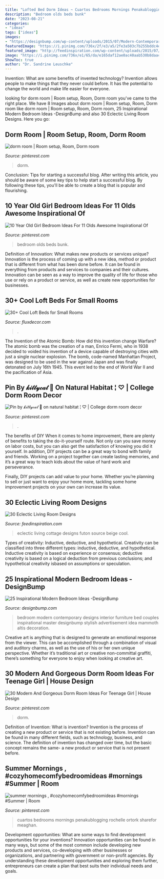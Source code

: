 ```yaml
---
title: "Lofted Bed Dorm Ideas ~ Cuartos Bedrooms Mornings Penakublogging Rochelle Ortork Sharefor Meaghan"
description: "Bedroom olds beds bunk"
date: "2023-08-21"
categories:
- "ideas"
tags: ["ideas"]
images:
- "https://designbump.com/wp-content/uploads/2015/07/Modern-Contemporary-Bedroom-Furniture-Design-Ideas-for-Couples.jpg"
featuredImage: "https://i.pinimg.com/736x/2f/e3/a5/2fe3a503c7b255bddc4e216ce71d8c3e.jpg"
featured_image: "http://feedinspiration.com/wp-content/uploads/2015/07/Cool-Futon-Chair-decorating-ideas-for-Living-Room-Eclectic-design-ideas-with-Cool-beige-futon-beige.jpg"
image: "https://i.pinimg.com/736x/e1/65/da/e165daf12ae0ac40aab530b8daace414.jpg"
ShowToc: true
author: "Dr. Sandrine Leuschke"
---
```



Invention: What are some benefits of invented technology?
Invention allows people to make things that they never could before. It has the potential to change the world and make life easier for everyone.

	

		
looking for dorm room | Room setup, Room, Dorm room you've came to the right place. We have 8 Images about dorm room | Room setup, Room, Dorm room like dorm room | Room setup, Room, Dorm room, 25 Inspirational Modern Bedroom Ideas -DesignBump and also 30 Eclectic Living Room Designs. Here you go:
		
    
## Dorm Room | Room Setup, Room, Dorm Room

<img loading=lazy src="https://i.pinimg.com/736x/2f/e3/a5/2fe3a503c7b255bddc4e216ce71d8c3e.jpg" onerror="this.onerror=null;this.src='https://tse3.mm.bing.net/th?id=OIP.YNzZO2amO91X2hdtksXMhgHaJ3&amp;pid=15.1';" alt="dorm room | Room setup, Room, Dorm room">

_Source: pinterest.com_

>dorm. 

	

Conclusion: Tips for starting a successful blog.
After writing this article, you should be aware of some key tips to help start a successful blog. By following these tips, you'll be able to create a blog that is popular and flourishing.

    
## 10 Year Old Girl Bedroom Ideas For 11 Olds Awesome Inspirational Of

<img loading=lazy src="https://i.pinimg.com/736x/6f/82/b4/6f82b424fcb4886eb4cc1f61f9f96c5c.jpg" onerror="this.onerror=null;this.src='https://tse2.mm.bing.net/th?id=OIP.jdTyD1tCkzYhI1ByvKaohgHaJ3&amp;pid=15.1';" alt="10 Year Old Girl Bedroom Ideas For 11 Olds Awesome Inspirational Of">

_Source: pinterest.com_

>bedroom olds beds bunk. 

	

Definition of Innovation: What makes new products or services unique?
Innovation is the process of coming up with a new idea, method or product that is different from what has been done before. It can be found in everything from products and services to companies and their cultures. Innovation can be seen as a way to improve the quality of life for those who use or rely on a product or service, as well as create new opportunities for businesses.

    
## 30+ Cool Loft Beds For Small Rooms

<img loading=lazy src="https://fluxdecor.com/wp-content/uploads/2016/11/loft-beds-for-small-rooms/6-loft-beds-for-small-rooms.jpg" onerror="this.onerror=null;this.src='https://tse1.mm.bing.net/th?id=OIP.bIWH5W-29eABWT93LYSXhAHaK0&amp;pid=15.1';" alt="30+ Cool Loft Beds for Small Rooms">

_Source: fluxdecor.com_

>. 

	

The Invention of the Atomic Bomb: How did this invention change Warfare?
The atomic bomb was the creation of a man, Enrico Fermi, who in 1938 decided to voided his invention of a device capable of destroying cities with just a single nuclear explosion. The bomb, code-named Manhattan Project, was designed to be used in the war against Japan and was finally detonated on July 16th 1945. This event led to the end of World War II and the pacification of Asia.

    
## Pin By 𝓀𝒾𝓉𝓉𝓎𝒸𝒶𝓉 🧸 On Natural Habitat ¦ ♡ | College Dorm Room Decor

<img loading=lazy src="https://i.pinimg.com/736x/f7/9c/d0/f79cd0bf3afbd3f6483c3962dac7e852.jpg" onerror="this.onerror=null;this.src='https://tse2.mm.bing.net/th?id=OIP.RLV3BWojWg7KJJ2_-Hj2oAHaJ3&amp;pid=15.1';" alt="Pin by 𝓀𝒾𝓉𝓉𝓎𝒸𝒶𝓉 🧸 on natural habitat ¦ ♡ | College dorm room decor">

_Source: pinterest.com_

>. 

	

The benefits of DIY
When it comes to home improvement, there are plenty of benefits to taking the do-it-yourself route. Not only can you save money on labor costs, but you can also get the satisfaction of knowing you did it yourself.
In addition, DIY projects can be a great way to bond with family and friends. Working on a project together can create lasting memories, and it’s a great way to teach kids about the value of hard work and perseverance.

Finally, DIY projects can add value to your home. Whether you’re planning to sell or just want to enjoy your home more, tackling some home improvement projects on your own can increase its value.

    
## 30 Eclectic Living Room Designs

<img loading=lazy src="http://feedinspiration.com/wp-content/uploads/2015/07/Cool-Futon-Chair-decorating-ideas-for-Living-Room-Eclectic-design-ideas-with-Cool-beige-futon-beige.jpg" onerror="this.onerror=null;this.src='https://tse1.mm.bing.net/th?id=OIP.TQ12xWDpXlQq3UC4xv1V2gHaLJ&amp;pid=15.1';" alt="30 Eclectic Living Room Designs">

_Source: feedinspiration.com_

>eclectic living cottage designs futon source beige cool. 

	

Types of creativity: Inductive, deductive, and hypothetical.
Creativity can be classified into three different types: inductive, deductive, and hypothetical. Inductive creativity is based on experience or consensus; deductive creativity is based on a logical deduction from previous conclusions; and hypothetical creativity isbased on assumptions or speculation.

    
## 25 Inspirational Modern Bedroom Ideas -DesignBump

<img loading=lazy src="https://designbump.com/wp-content/uploads/2015/07/Modern-Contemporary-Bedroom-Furniture-Design-Ideas-for-Couples.jpg" onerror="this.onerror=null;this.src='https://tse2.mm.bing.net/th?id=OIP.RpbMZxwKn5hYA_1C8kbcWQHaE8&amp;pid=15.1';" alt="25 Inspirational Modern Bedroom Ideas -DesignBump">

_Source: designbump.com_

>bedroom modern contemporary designs interior furniture bed couples inspirational master designbump stylish advertisement idea mammoth altis decoration. 

	

Creative art is anything that is designed to generate an emotional response from the viewer. This can be accomplished through a combination of visual and auditory charms, as well as the use of his or her own unique perspective. Whether it’s traditional art or creative non-committal graffiti, there’s something for everyone to enjoy when looking at creative art.

    
## 30 Modern And Gorgeous Dorm Room Ideas For Teenage Girl | House Design

<img loading=lazy src="https://i.pinimg.com/736x/57/83/47/578347754a71963d9ea817dc305c83c3.jpg" onerror="this.onerror=null;this.src='https://tse2.mm.bing.net/th?id=OIP.nSB83XN1eD7OBTLATdDZKAHaMX&amp;pid=15.1';" alt="30 Modern And Gorgeous Dorm Room Ideas For Teenage Girl | House Design">

_Source: pinterest.com_

>dorm. 

	

Definition of Invention: What is invention?
Invention is the process of creating a new product or service that is not existing before. Invention can be found in many different fields, such as technology, business, and science. The definition of invention has changed over time, but the basic concept remains the same- a new product or service that is not present before.

    
## Summer Mornings , #cozyhomecomfybedroomideas #mornings #Summer | Room

<img loading=lazy src="https://i.pinimg.com/736x/e1/65/da/e165daf12ae0ac40aab530b8daace414.jpg" onerror="this.onerror=null;this.src='https://tse4.mm.bing.net/th?id=OIP.XaTl4meITADW7fWZFoZjUAHaJ3&amp;pid=15.1';" alt="summer mornings , #cozyhomecomfybedroomideas #mornings #Summer | Room">

_Source: pinterest.com_

>cuartos bedrooms mornings penakublogging rochelle ortork sharefor meaghan. 

	

Development opportunities: What are some ways to find development opportunities for your inventions?
Innovation opportunities can be found in many ways, but some of the most common include developing new products and services, co-developing with other businesses or organizations, and partnering with government or non-profit agencies. By understanding these development opportunities and exploring them further, entrepreneurs can create a plan that best suits their individual needs and goals.

